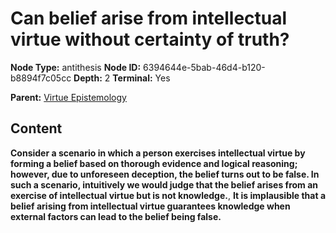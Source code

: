 # Can belief arise from intellectual virtue without certainty of truth?

**Node Type:** antithesis
**Node ID:** 6394644e-5bab-46d4-b120-b8894f7c05cc
**Depth:** 2
**Terminal:** Yes

**Parent:** [Virtue Epistemology](virtue-epistemology.md)

## Content

**Consider a scenario in which a person exercises intellectual virtue by forming a belief based on thorough evidence and logical reasoning; however, due to unforeseen deception, the belief turns out to be false. In such a scenario, intuitively we would judge that the belief arises from an exercise of intellectual virtue but is not knowledge.**, **It is implausible that a belief arising from intellectual virtue guarantees knowledge when external factors can lead to the belief being false.**
